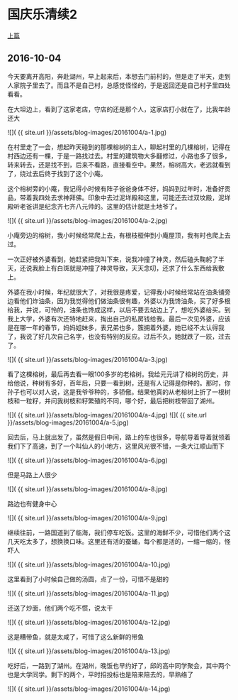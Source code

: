 国庆乐清续2
========================

[上篇](/2016/10/03/国庆乐清1.html)

2016-10-04
------------------------
今天要离开高阳，奔赴湖州，早上起来后，本想去门前村的，但是走了半天，走到人家院子里去了。而且不是自己村，总感觉怪怪的，于是返回还是自己村子里四处看看。

在大坦边上，看到了这家老店，守店的还是那个人，这家店打小就在了，比我年龄还大

![]( {{ site.url }}/assets/blog-images/20161004/a-1.jpg)

在村里走了一会，想起昨天碰到的那棵榕树的主人，聊起村里的几棵榕树，记得在村西边还有一棵，于是一路找过去。村里的建筑物大多翻修过，小路也多了很多，转来转去，还是找不到，后来不看路，直接看空中。果然，榕树高大，老远就看到了，绕过去后终于找到了这个小庵。

这个榕树旁的小庵，我记得小时候有阵子爸爸身体不好，妈妈到过年时，准备好贡品，带着我四处去求神拜佛。印象中去过泥垟殿和这里，可能还去过双坟殿，泥垟殿听老爸讲是纪念齐七齐八元帅的。这里的估计就是土地爷了。

![]( {{ site.url }}/assets/blog-images/20161004/a-2.jpg)

小庵旁边的榕树，我小时候经常爬上去，有根枝桠伸到小庵屋顶，我有时也爬上去过。

一次正好被外婆看到，她赶紧把我叫下来，说我冲撞了神灵，然后磕头鞠躬了半天，还说我脸上有白斑就是冲撞了神灵导致，天天念叨，还求了什么东西给我敷上。

外婆在我小时候，年纪就很大了，对我很是疼爱，记得我小时候经常站在油条铺旁边看他们炸油条，因为我觉得他们做油条很有趣，外婆以为我馋油条，买了好多根给我，并说，可怜的，油条也馋成这样，以后不要去站边上了，想吃外婆给买。到我上大学，外婆有次还特地赶来，掏出自己的私房钱给我。最后一次见外婆，应该是在哪一年的春节，妈妈姐妹多，表兄弟也多，簇拥着外婆，她已经不太认得我了，我说了好几次自己名字，也没有特别的反应。过后不久，她就跌了一跤，过去了。

![]( {{ site.url }}/assets/blog-images/20161004/a-3.jpg)

看了这棵榕树，最后再去看一眼100多岁的老榕树。我给元元讲了榕树的历史，并给他说，种树有多好，百年后，只要一看到树，还是有人记得是你种的。那时，你孙子也可以对人说，这是我爷爷种的，多骄傲。结果他真的从老榕树上折了一根树枝和一粒籽，并问我树枝和籽繁殖的不同，哪个好，最后把树枝带回了湖州。

![]( {{ site.url }}/assets/blog-images/20161004/a-4.jpg)
![]( {{ site.url }}/assets/blog-images/20161004/a-5.jpg)

回去后，马上就出发了，虽然是假日中间，路上的车也很多，导航导着导着就领着我们下了高速，到了一个叫仙人的小地方，这里风光很不错，一条大江顺山而下

![]( {{ site.url }}/assets/blog-images/20161004/a-6.jpg)

但是马路上人很少

![]( {{ site.url }}/assets/blog-images/20161004/a-8.jpg)

路边也有健身中心

![]( {{ site.url }}/assets/blog-images/20161004/a-9.jpg)

继续往前，一路国道到了临海，我们停车吃饭。这里的海鲜不少，可惜他们两个这几天吃太多了，想换换口味。这里还有活的蚕蛹，每个都是活的，一缩一缩的，怪吓人

![]( {{ site.url }}/assets/blog-images/20161004/a-10.jpg)

这里看到了小时候自己做的汤圆，点了一份，可惜不是甜的

![]( {{ site.url }}/assets/blog-images/20161004/a-11.jpg)

还送了炒面，他们两个吃不惯，说太干

![]( {{ site.url }}/assets/blog-images/20161004/a-12.jpg)

这是糟带鱼，就是太咸了，可惜了这么新鲜的带鱼

![]( {{ site.url }}/assets/blog-images/20161004/a-13.jpg)

吃好后，一路到了湖州。在湖州，晚饭也早约好了，邱的高中同学聚会，其中两个也是大学同学。剩下的两个，平时招投标也是陪来陪去的，早熟络了

![]( {{ site.url }}/assets/blog-images/20161004/a-14.jpg)